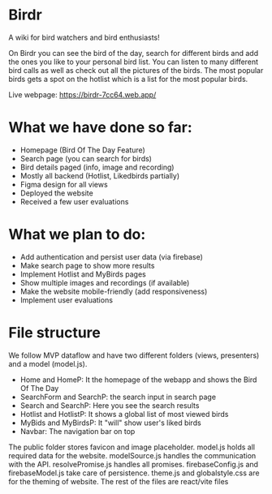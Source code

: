 # Birdr
A wiki for bird watchers and bird enthusiasts!

On Birdr you can see the bird of the day, search for different birds and add the ones you like to your personal bird list. 
You can listen to many different bird calls as well as check out all the pictures of the birds. 
The most popular birds gets a spot on the hotlist which is a list for the most popular birds. 

Live webpage: https://birdr-7cc64.web.app/

# What we have done so far:
 - Homepage (Bird Of The Day Feature)
 - Search page (you can search for birds)
 - Bird details paged (info, image and recording)
 - Mostly all backend (Hotlist, Likedbirds partially)
 - Figma design for all views
 - Deployed the website
 - Received a few user evaluations

# What we plan to do:
 - Add authentication and persist user data (via firebase)
 - Make search page to show more results
 - Implement Hotlist and MyBirds pages
 - Show multiple images and recordings (if available)
 - Make the website mobile-friendly (add responsiveness)
 - Implement user evaluations

# File structure
We follow MVP dataflow and have two different folders (views, presenters) and a model (model.js).
 - Home and HomeP: It the homepage of the webapp and shows the Bird Of The Day
 - SearchForm and SearchP: the search input in search page
 - Search and SearchP: Here you see the search results
 - Hotlist and HotlistP: It shows a global list of most viewed birds
 - MyBids and MyBirdsP: It "will" show user's liked birds
 - Navbar: The navigation bar on top

The public folder stores favicon and image placeholder.
model.js holds all required data for the website.
modelSource.js handles the communication with the API.
resolvePromise.js handles all promises.
firebaseConfig.js and firebaseModel.js take care of persistence.
theme.js and globalstyle.css are for the theming of website.
The rest of the files are react/vite files
